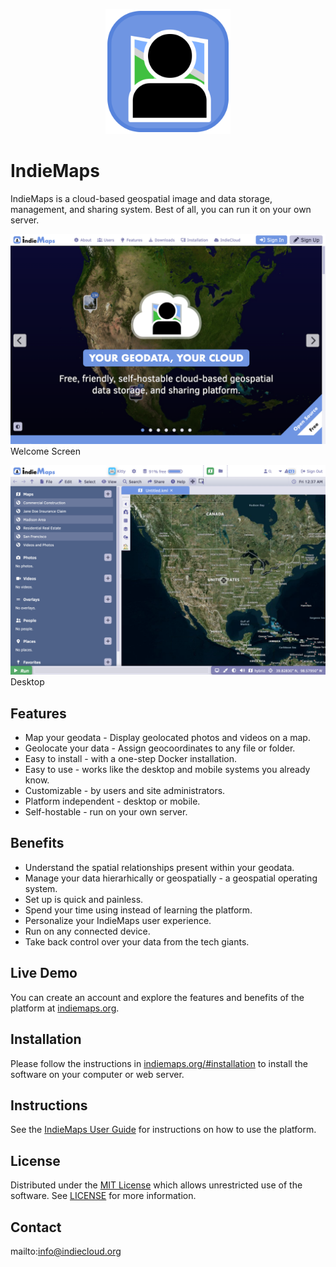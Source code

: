 <p align="center" style="text-align:center">
	<img src="images/logos/logo.svg" width="200">
</p>

# IndieMaps

IndieMaps is a cloud-based geospatial image and data storage, management, and sharing system. Best of all, you can run it on your own server.

![Screen Shot](images/screen-shots/welcome.png)
Welcome Screen

![Screen Shot](images/screen-shots/desktop.png)
Desktop

## Features

- Map your geodata - Display geolocated photos and videos on a map.
- Geolocate your data - Assign geocoordinates to any file or folder.
- Easy to install - with a one-step Docker installation.
- Easy to use - works like the desktop and mobile systems you already know.
- Customizable - by users and site administrators.
- Platform independent - desktop or mobile.
- Self-hostable - run on your own server.

## Benefits

- Understand the spatial relationships present within your geodata.
- Manage your data hierarhically or geospatially - a geospatial operating system.
- Set up is quick and painless.
- Spend your time using instead of learning the platform.
- Personalize your IndieMaps user experience.
- Run on any connected device.
- Take back control over your data from the tech giants.

## Live Demo

You can create an account and explore the features and benefits of the platform at [indiemaps.org](https://indiemaps.org).

## Installation

Please follow the instructions in [indiemaps.org/#installation](https://indiemaps.org/#installation) to install the software on your computer or web server.

## Instructions

See the [IndieMaps User Guide](https://indiemaps.org/#help) for instructions on how to use the platform.

## License

Distributed under the <a href="https://en.wikipedia.org/wiki/MIT_License">MIT License</a> which allows unrestricted use of the software. See [LICENSE](LICENSE) for more information.

## Contact

mailto:info@indiecloud.org
